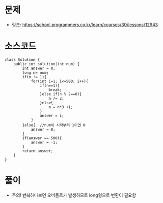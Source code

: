 # 문제
- 링크: 
<https://school.programmers.co.kr/learn/courses/30/lessons/12943>

# 소스코드
```
class Solution {
    public int solution(int num) {
        int answer = 0;
        long n= num;
        if(n != 1){
            for(int i=1; i<=500; i++){
                if(n==1){
                    break;
                }else if(n % 2==0){
                    n /= 2;
                }else{
                    n = n*3 +1;
                }
                answer = i;
            }
        }else{  //num이 시작부터 1이면 0
            answer = 0;
        }
        if(answer == 500){
            answer = -1;
        }
        return answer;
    }
}
```
# 풀이
- 주의! 반복하다보면 오버플로가 발생하므로 long형으로 변환이 필요함

